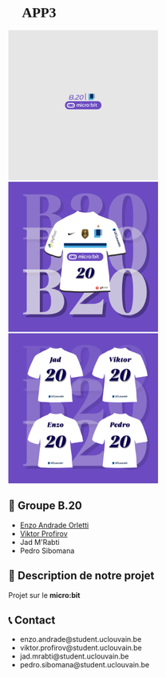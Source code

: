 <h1 align="left"> <span style="font-family: 'Georgia', serif;">🌟 APP3 🌟</span> </h1>


<p style="display: inline;">
  <img src="./images/mini.png" alt="Mini logo" width="300" style="margin: 0; padding: 0;">
  <img src="./images/logo.png" alt="APP3 Logo" width="300" style="margin: 0; padding: 0;">
  <img src="./images/squad.png" alt="Squad Photo" width="300" style="margin: 0; padding: 0;">
</p>

<h2 align="left">👥 Groupe B.20</h2>
<ul>
  <li><a href="https://github.com/orlettienzo">Enzo Andrade Orletti</a></li>
  <li><a href="https://github.com/VikPr555">Viktor Profirov</a></li>
  <li>Jad M'Rabti</li>
  <li>Pedro Sibomana</li>
</ul>

<h2 align="left">📜 Description de notre projet</h2>
<p>Projet sur le <strong>micro:bit</strong></p>

<h2 align="left">📞 Contact</h2>
<ul>
  <li>enzo.andrade@student.uclouvain.be</li>
  <li>viktor.profirov@student.uclouvain.be</li>
  <li>jad.mrabti@student.uclouvain.be</li>
  <li>pedro.sibomana@student.uclouvain.be</li>
</ul>




